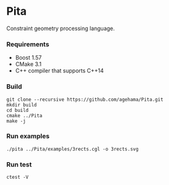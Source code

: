 Pita
===
Constraint geometry processing language.

### Requirements
- Boost 1.57
- CMake 3.1
- C++ compiler that supports C++14

### Build

    git clone --recursive https://github.com/agehama/Pita.git
    mkdir build
    cd build
    cmake ../Pita
    make -j

### Run examples

    ./pita ../Pita/examples/3rects.cgl -o 3rects.svg

### Run test

    ctest -V